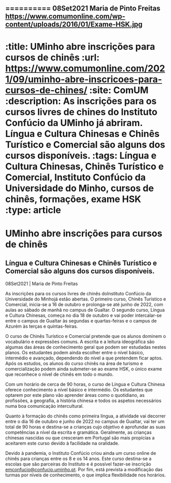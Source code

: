 
==========
08Set2021
Maria de Pinto Freitas
https://www.comumonline.com/wp-content/uploads/2016/01/Exame-HSK.jpg
---
:title: UMinho abre inscrições para cursos de chinês
:url: https://www.comumonline.com/2021/09/uminho-abre-inscricoes-para-cursos-de-chines/
:site: ComUM
:description: As inscrições para os cursos livres de chines do Instituto Confúcio da UMinho já abriram. Língua e Cultura Chinesas e Chinês Turístico e Comercial são alguns dos cursos disponíveis.
:tags: Língua e Cultura Chinesas, Chinês Turístico e Comercial, Instituto Confúcio da Universidade do Minho, cursos de chinês, formações, exame HSK
:type: article
==========


# **UMinho abre inscrições para cursos de chinês**

## Língua e Cultura Chinesas e Chinês Turístico e Comercial são alguns dos cursos disponíveis.

08Set2021 | Maria de Pinto Freitas

As inscrições para os cursos livres de chinês doInstituto Confúcio da Universidade do Minhojá estão abertas. O primeiro curso, Chinês Turístico e Comercial, inicia-se a 16 de outubro e prolonga-se até junho de 2022, com aulas ao sábado de manhã no campus de Gualtar. O segundo curso, Língua e Cultura Chinesas, começa no dia 18 de outubro e vai poder intercalar-se entre o campus de Gualtar às segundas e quartas-feiras e o campus de Azurém às terças e quintas-feiras.

O curso de Chinês Turístico e Comercial pretende que os alunos dominem o vocabulário e expressões comuns. A escrita e a leitura ideográfica são algumas das áreas de conhecimento geral que podem ser estudadas nestes planos. Os estudantes podem ainda escolher entre o nível básico, intermédio e avançado, dependendo do nível a que pretendem ficar aptos. Após os estudos, os alunos do curso chinês na área de turismo e comercialização podem ainda submeter-se ao exame HSK, o único exame que reconhece o nível de chinês em todo o mundo.

Com um horário de cerca de 90 horas, o curso de Língua e Cultura Chinesa oferece conhecimento a nível básico e intermédio. Os estudantes que optarem por este plano vão aprender áreas como o quotidiano, as profissões, a geografia, a história chinesa e todos os aspetos necessários numa boa comunicação intercultural.

Quanto à formação do chinês como primeira língua, a atividade vai decorrer entre o dia 16 de outubro e junho de 2022 no campus de Gualtar, vai ter um total de 90 horas e destina-se a crianças cujo objetivo é aprofundar as suas competências a nível da escrita e gramática. Geralmente, as crianças chinesas nascidas ou que cresceram em Portugal são mais propícias a aceitarem este curso devido à facilidade na oralidade.

Devido à pandemia, o Instituto Confúcio criou ainda um curso online de chinês para crianças entre os 8 e os 14 anos. Este curso destina-se a escolas que são parceiras do Instituto e é possível fazer-se inscrição emconfucio@confucio.uminho.pt. Por fim, está prevista a modificação das turmas por níveis de conhecimento, o que implica flexibilidade nos horários.

